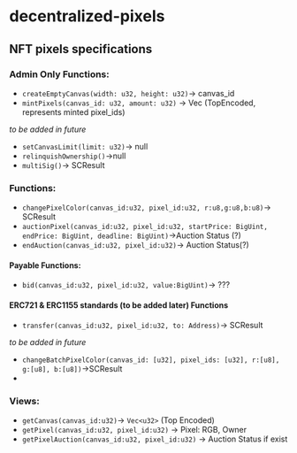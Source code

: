 # decentralized-pixels

## NFT pixels specifications


### Admin Only Functions:
- ```createEmptyCanvas(width: u32, height: u32)```-> canvas_id
- ```mintPixels(canvas_id: u32, amount: u32)``` -> Vec<u32>  (TopEncoded, represents minted pixel_ids)


*to be added in future*
- ```setCanvasLimit(limit: u32)```-> null
- ```relinquishOwnership()```->null
- ```multiSig()```-> SCResult

### Functions:
- ```changePixelColor(canvas_id:u32, pixel_id:u32, r:u8,g:u8,b:u8)```-> SCResult
- ```auctionPixel(canvas_id:u32, pixel_id:u32, startPrice: BigUint, endPrice: BigUint, deadline: BigUint)```->Auction Status (?)
- ```endAuction(canvas_id:u32, pixel_id:u32)```-> Auction Status(?)
#### Payable Functions:
- ```bid(canvas_id:u32, pixel_id:u32, value:BigUint)```-> ???

#### ERC721 & ERC1155 standards (to be added later) Functions
- ```transfer(canvas_id:u32, pixel_id:u32, to: Address)```-> SCResult

*to be added in future*
- ```changeBatchPixelColor(canvas_id: [u32], pixel_ids: [u32], r:[u8], g:[u8], b:[u8])```->SCResult
-
### Views:
- `getCanvas(canvas_id:u32)`-> `Vec<u32>` (Top Encoded)  
- `getPixel(canvas_id:u32, pixel_id:u32)` ->  Pixel: RGB, Owner
- `getPixelAuction(canvas_id:u32, pixel_id:u32)` -> Auction Status if exist
















